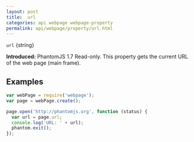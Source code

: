 ```yaml
---
layout: post
title:  url
categories: api webpage webpage-property
permalink: api/webpage/property/url.html
---
```


`url` {string}

**Introduced:** PhantomJS 1.7
Read-only. This property gets the current URL of the web page (main frame).

## Examples

```javascript
var webPage = require('webpage');
var page = webPage.create();

page.open('http://phantomjs.org', function (status) {
  var url = page.url;
  console.log('URL: ' + url);
  phantom.exit();
});
```








